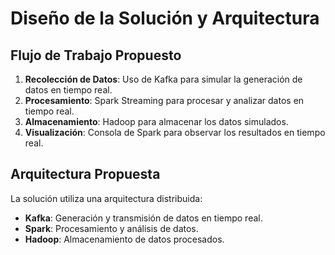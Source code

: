 # Diseño de la Solución y Arquitectura

## Flujo de Trabajo Propuesto
1. **Recolección de Datos**: Uso de Kafka para simular la generación de datos en tiempo real.
2. **Procesamiento**: Spark Streaming para procesar y analizar datos en tiempo real.
3. **Almacenamiento**: Hadoop para almacenar los datos simulados.
4. **Visualización**: Consola de Spark para observar los resultados en tiempo real.

## Arquitectura Propuesta
La solución utiliza una arquitectura distribuida:
- **Kafka**: Generación y transmisión de datos en tiempo real.
- **Spark**: Procesamiento y análisis de datos.
- **Hadoop**: Almacenamiento de datos procesados.


